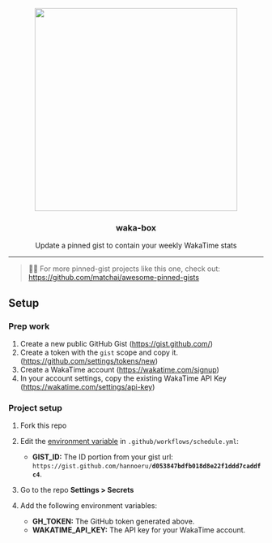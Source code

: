 <p align="center">
  <img width="400" src="https://raw.githubusercontent.com/hannoeru/waka-box/main/image/weekly-dev-breakdown.png">
  <h3 align="center">waka-box</h3>
  <p align="center">Update a pinned gist to contain your weekly WakaTime stats</p>
</p>

---

> 📌✨ For more pinned-gist projects like this one, check out: https://github.com/matchai/awesome-pinned-gists

## Setup

### Prep work

1. Create a new public GitHub Gist (https://gist.github.com/)
1. Create a token with the `gist` scope and copy it. (https://github.com/settings/tokens/new)
1. Create a WakaTime account (https://wakatime.com/signup)
1. In your account settings, copy the existing WakaTime API Key (https://wakatime.com/settings/api-key)

### Project setup

1. Fork this repo
1. Edit the [environment variable](https://github.com/hannoeru/waka-box/blob/b2731e4d3443f77b8fc08b5c5d5d668d80421079/.github/workflows/schedule.yml#L22-L24) in `.github/workflows/schedule.yml`:

   - **GIST_ID:** The ID portion from your gist url: `https://gist.github.com/hannoeru/`**`d053847bdfb018d8e22f1ddd7caddfc4`**.

1. Go to the repo **Settings > Secrets**
1. Add the following environment variables:
   - **GH_TOKEN:** The GitHub token generated above.
   - **WAKATIME_API_KEY:** The API key for your WakaTime account.
